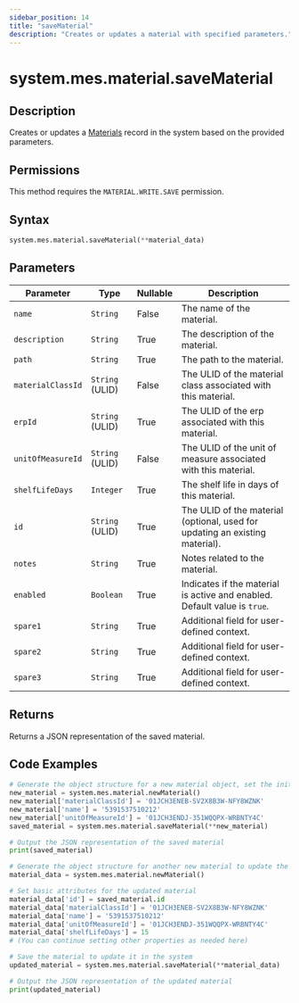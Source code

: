 ```yaml
---
sidebar_position: 14
title: "saveMaterial"
description: "Creates or updates a material with specified parameters."
---
```


# system.mes.material.saveMaterial

## Description

Creates or updates a [Materials](../../data-model/material-model/material) record in the system based on the provided parameters.


## Permissions

This method requires the `MATERIAL.WRITE.SAVE` permission.

## Syntax

```python
system.mes.material.saveMaterial(**material_data)
```

## Parameters

| Parameter         | Type            | Nullable | Description                                                                  |
|-------------------|-----------------|----------|------------------------------------------------------------------------------|
| `name`            | `String`        | False    | The name of the material.                                                    |
| `description`     | `String`        | True     | The description of the material.                                             |
| `path`            | `String`        | True     | The path to the material.                                                    |
| `materialClassId` | `String` (ULID) | False    | The ULID of the material class associated with this material.                |
| `erpId`           | `String` (ULID) | True     | The ULID of the erp associated with this material.                           |
| `unitOfMeasureId` | `String` (ULID) | False    | The ULID of the unit of measure associated with this material.               |
| `shelfLifeDays`   | `Integer`       | True     | The shelf life in days of this material.                                     |
| `id`              | `String` (ULID) | True     | The ULID of the material (optional, used for updating an existing material). |
| `notes`           | `String`        | True     | Notes related to the material.                                               |
| `enabled`         | `Boolean`       | True     | Indicates if the material is active and enabled. Default value is `true`.    |
| `spare1`          | `String`        | True     | Additional field for user-defined context.                                   |
| `spare2`          | `String`        | True     | Additional field for user-defined context.                                   |
| `spare3`          | `String`        | True     | Additional field for user-defined context.                                   |

## Returns

Returns a JSON representation of the saved material.

## Code Examples

```python
# Generate the object structure for a new material object, set the initial arguments and save it
new_material = system.mes.material.newMaterial()
new_material['materialClassId'] = '01JCH3ENEB-SV2X8B3W-NFY8WZNK'
new_material['name'] = '5391537510212'
new_material['unitOfMeasureId'] = '01JCH3ENDJ-351WQQPX-WRBNTY4C'
saved_material = system.mes.material.saveMaterial(**new_material)

# Output the JSON representation of the saved material
print(saved_material)

# Generate the object structure for another new material to update the previous material
material_data = system.mes.material.newMaterial()

# Set basic attributes for the updated material
material_data['id'] = saved_material.id
material_data['materialClassId'] = '01JCH3ENEB-SV2X8B3W-NFY8WZNK'
material_data['name'] = '5391537510212'
material_data['unitOfMeasureId'] = '01JCH3ENDJ-351WQQPX-WRBNTY4C'
material_data['shelfLifeDays'] = 15
# (You can continue setting other properties as needed here)

# Save the material to update it in the system
updated_material = system.mes.material.saveMaterial(**material_data)

# Output the JSON representation of the updated material
print(updated_material)
```

